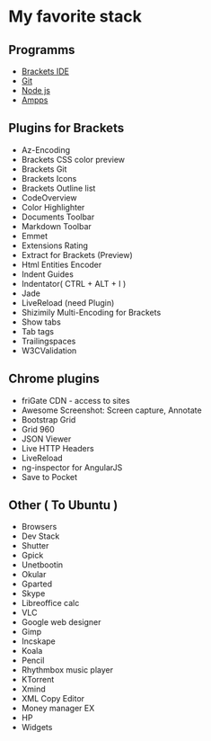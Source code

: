 # My favorite stack


## Programms
* [Brackets IDE](http://brackets.io/)
* [Git](https://git-scm.com/)
* [Node js](https://nodejs.org/en/)
* [Ampps](http://www.ampps.com/)

## Plugins for Brackets
* Az-Encoding
* Brackets CSS color preview
* Brackets Git
* Brackets Icons
* Brackets Outline list
* CodeOverview
* Color Highlighter
* Documents Toolbar
* Markdown Toolbar
* Emmet
* Extensions Rating
* Extract for Brackets (Preview)
* Html Entities Encoder
* Indent Guides
* Indentator( CTRL + ALT + I )
* Jade
* LiveReload (need Plugin)
* Shizimily Multi-Encoding for Brackets
* Show tabs
* Tab tags
* Trailingspaces
* W3CValidation

## Chrome plugins
* friGate CDN - access to sites
* Awesome Screenshot: Screen capture, Annotate
* Bootstrap Grid
* Grid 960
* JSON Viewer
* Live HTTP Headers
* LiveReload
* ng-inspector for AngularJS
* Save to Pocket


## Other ( To Ubuntu )
* Browsers
* Dev Stack
* Shutter
* Gpick
* Unetbootin
* Okular
* Gparted
* Skype
* Libreoffice calc
* VLC
* Google web designer
* Gimp
* Incskape
* Koala
* Pencil
* Rhythmbox music player
* KTorrent
* Xmind
* XML Copy Editor
* Money manager EX
* HP
* Widgets
